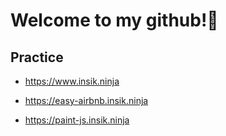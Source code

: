 # Welcome to my github!👋

## Practice

- https://www.insik.ninja

- https://easy-airbnb.insik.ninja

- https://paint-js.insik.ninja
